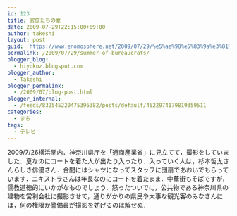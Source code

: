 ```yaml
---
id: 123
title: 官僚たちの夏
date: 2009-07-29T22:15:00+09:00
author: takeshi
layout: post
guid: 'https://www.enomosphere.net/2009/07/29/%e5%ae%98%e5%83%9a%e3%81%9f%e3%81%a1%e3%81%ae%e5%a4%8f/'
permalink: /2009/07/29/summer-of-bureaucrats/
blogger_blog:
  - hiyokoz.blogspot.com
blogger_author:
  - Takeshi
blogger_permalink:
  - /2009/07/blog-post.html
blogger_internal:
  - /feeds/832545220475396382/posts/default/4522974179819359511
categories:
  - まち
tags:
  - テレビ
---
```

2009/7/26横浜関内．神奈川県庁を「通商産業省」に見立てて，撮影をしていました．夏なのにコートを着た人が出たり入ったり．入っていく人は，杉本哲太さんらしき俳優さん．合間にはシャツになってスタッフに団扇であおいでもらっています．エキストラさんは年長なのにコートを着たまま．中華街もそばですが，儒教道徳的にいかがなものでしょう．怒ったついでに，公共物である神奈川県の建物を営利会社に撮影させて，通りがかりの県民や大事な観光客のみなさんには，何の権限か警備員が撮影を妨げるのは解せぬ．